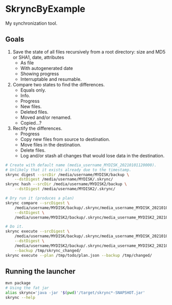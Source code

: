 SkryncByExample
==============

My synchronization tool.

Goals
-----

1. Save the state of all files recursively from a root directory:
   size and MD5 or SHA1, date, attributes
   - As file
   - With autogenerated date
   - Showing progress 
   - Interruptable and resumable. 
2. Compare two states to find the differences.
   - Equals only.
   - Info.
   - Progress
   - New files.
   - Deleted files.
   - Moved and/or renamed.
   - Copied...?
3. Rectify the differences.
   - Progress
   - Copy new files from source to destination.
   - Move files in the destination.
   - Delete files.
   - Log and/or stash all changes that would lose data in the destination.

```bash
# Create with default name (media_username_MYDISK_20210101120000).
# Unlikely that it exists already due to the timestamp.
skrync digest --srcDir /media/username/MYDISK/backup \
    --dstDigest /media/username/MYDISK/.skrync/
skrync hash --srcDir /media/username/MYDISK2/backup \
    --dstDigest /media/username/MYDISK2/.skrync/

# Dry run it (produces a plan)
skrync compare --srcDigest \
    /media/username/MYDISK/backup/.skrync/media_username_MYDISK_20210101120000 \
    --dstDigest \
    /media/username/MYDISK2/backup/.skrync/media_username_MYDISK2_20210101120010

# Do it.
skrync execute --srcDigest \
    /media/username/MYDISK/backup/.skrync/media_username_MYDISK_20210101120000 \
    --dstDigest \
    /media/username/MYDISK2/backup/.skrync/media_username_MYDISK2_20210101120010 \
    --backup /tmp/skrync_changed/
skrync execute --plan /tmp/todo/plan.json --backup /tmp/changed/
```

Running the launcher
--------------------

```bash
mvn package
# Using the fat jar
alias skrync='java -jar '$(pwd)'/target/skrync*-SNAPSHOT.jar'
skrync --help
```
